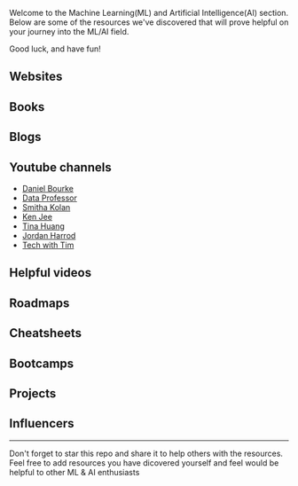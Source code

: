 Welcome to the Machine Learning(ML) and Artificial Intelligence(AI) section. Below are some of the resources we've discovered that will prove helpful on your journey into the ML/AI field.

Good luck, and have fun!

## Websites


## Books


## Blogs


## Youtube channels
- [Daniel Bourke](https://www.youtube.com/@mrdbourke)
- [Data Professor](https://www.youtube.com/@DataProfessor)
- [Smitha Kolan](https://www.youtube.com/@SmithaKolan)
- [Ken Jee](https://www.youtube.com/@KenJee_ds)
- [Tina Huang](https://www.youtube.com/@TinaHuang1)
- [Jordan Harrod](https://www.youtube.com/@JordanHarrod)
- [Tech with Tim](https://www.youtube.com/@TechWithTim)

## Helpful videos


## Roadmaps


## Cheatsheets


## Bootcamps


## Projects


## Influencers


-------

Don't forget to star this repo and share it to help others with the resources. Feel free to add resources you have dicovered yourself and feel would be helpful to other ML & AI enthusiasts
